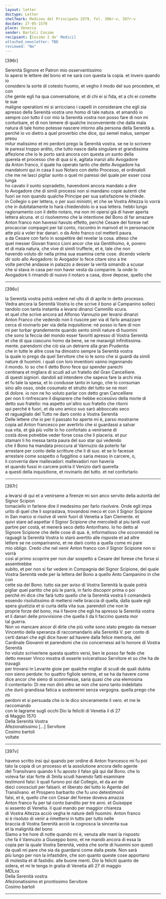 ```yaml
---
layout: letter
doctype: Letter
shelfmark: Mediceo del Principato 2979, fol. 396r-v, 397r-v
docdate: 27-05-1570
place: Venezia
sender: Bartoli Cosimo
recipient: [Cosimo I de' Medici]
attached_newsletter: TBD
reviewed: "No"
---
```


[396r]  
  
  
Serenità Signore et Patron mio osservantissimo  
Io apersi le lettere del bono et ne sarà con questa la copia. et invero quando io  
considero la sorte di cotesto huomo, et vegho il modo del suo procedere, et con  
che gente egli ha qua conversatione, et di chi ei si fida, et a chi ei comette le sue  
maligne operationi mi si arricciano i capelli in considerare che egli sia  
apresso della Serenità vostra uno homo di tale natura. et amandò io  
sempre con tutto il cor mio la Serenità vostra non posso fare di non mi  
conturbare, et di non temere di qualche inconveniente che dalla mala  
natura di tale homo potesse nascere intorno alla persona della Serenità a.  
perché io vo dietro a quel proverbio che dice, qui semel malus, semper presu  
mitur malissimo et mi perdoni prego la Serenità vostra. se ne lo scrivere  
le paressi troppo ardito, che tutto nasce dalla singulare et grandissima  
affezione che io le porto sarà ancora con questa un sunto della  
querela et processo che di qua si è, agitata inanzi allo Avogadore  
da Anton franco, il quale ha operato tanto che detto Avogadore ha  
mandatomi qui in casa il suo Notaro con detto Processo, et ordinatoli  
che me ne lasci pigliar sunto o quel mi paressi del quale per esser cosa lunga  
ho cavato il sunto sopradetto, havendomi ancora mandato a dire  
lo Avogadore che di simili processi non si mandano copie autenti che  
fuori se non quando qualche Principe per sua satisfazione le chiede.  
in Collegio o per lettera, o per suoi ministri, et che se Vostra Altezza lo vorrà  
che in dubitatamente lo harà chiedendolo io a sua lettera. hebbi lungo  
ragionamento con il detto notaro, ma non mi opersi già di haver aperta  
lettera alcuna. et ci risolvemmo che la intentione del Bono di far amazare  
Anton franco non havessi havuto effetto, perché Cesare del forese nel  
procacciar compagni per tal conto, riscontro in marivoli et in personaccie  
atte più a voler trar danari. o da Anto franco col metterli paura.  
a da Cesare con farlo in sospettire del revelar la cosa. atteso che  
quel messer Giovan franco Lioni ancor che sia Gentilhomo, è, povero  
et di mala natura, che vive di simili trufferie, et è, tale che non  
havendo voluto dir nella prima sua esamina certe cose. dicendo volerle  
dir solo allo Avogadore: lo Avogador lo fece citare sino a tre  
volte perché andasse in palazzo a desser la verità simandò a scusar  
che si stava in casa per non haver vesta da comparire. la onde lo  
Avogadore li rimandò di nuovo il notaro a casa, dove depose, quello che  
  
---  

[396v]  
  
  
la Serenità vostra potrà vedere nel ulto di di aprile in detto processo.  
Vedra ancora la Serenità Vostra lo che scrive il bono al Campanino solleci  
tandolo con tanta instantia a levarsi dinanzi Cammillo scura.  
et quel che scrive ancora ad Alfonso Vannuzio per levarsi dinanzi  
Anton Franco che vedendo non li riuscire per via di farlo amazzare  
cerca di rovinarlo per via della inquisitione: né posso io fare di non  
mi per turbar grandemente quando sento simili nature di huomini  
che sono la feccia del mondo esser favoriti apresso di Vostra Serenità  
et che di qua ciascuno homo da bene, se ne maravigli infinitissima.  
mente. parendomi che ciò sia un detrarre alla gran Prudentia  
che in tutte le altre cose ha dimostro sempre la Serenità vostra  
la quale io prego da quel Servitore che io le sono che si guardi da simili  
nature di huomini. i quali con loro inventioni vanno ingannando  
il mondo. Io so che il detto Bono fece qui spender parechi  
centinara et migliara di scudi ad un fratello del Gran Cancelliere.  
di questi signiori. dandoli ad intendere che sapeva fare la archi mia  
et fu tale la spesa, et lo condusse tanto in lungo, che lo consuman  
sino allo osso, onde cosumato et strutto del tutto se ne morì  
di dolore. io non ne ho voluto parlar con detto gran Cancelliere  
per non li rinfrescare il dispiarere che hebbe eccessivo della morte di  
detto suo fratello: ma aspetto un'altro suo fratello che ritorni  
qui perché è fuori, et da uno amico suo sarò abboccato seco  
et raguagliato del Tutto ne darò conto a Vostra Serenità  
Delle lettere che io per il passato ho aperte mi è, parso mostrarne  
copia ad Anton francesco per avertirlo che si guardassi a salvar  
sua vita, et già più volte lo ho confortato a venirsene di  
costà dove potrebbe veder forse cosa che li piaceria. et pur  
stamani li ho messa tanta paura del suo star qui vedendo  
che il Bono ha mandata proccura al Vannuzio da poterlo far  
arrestare per conto delle scritture che li di suo. et se lo facesse  
arrestare come sospetto o fuggitino o saria messo in carcere, o,  
li converria dare mallevadori: mallevadori non haveria  
et quando fussi in carcere potria il Venizio darli querella  
a questi della inquisitione, et rovinarlo del tutto. et nel confortarlo  
  
---  

[397r]  
  
  
a levarsi di qui et a venirsene a firenze mi son anco servito della autorità del Signor Scipion  
tomaciello in farlene dire il medesimo per farlo risolvere. Onde egli impa  
urito di quel che li soprastava, trovandosi meco et con il Signor Scipione  
in San marco si risolve di venir fuori di Venetia a San Clemente. et  
quivi stare ad aspettar il Signor Scipione che mercoledì al piu tardi vuol  
partire per costà, et menerà seco detto Antonfrano. Io ho detto al  
Signore Scipione che delle cose di qua. è, informatisso che occorrendoli ne  
raguagli la Serenità Vostra Io starò avertito alle risposte et ad altre  
lettere se ne compariranno, et ne darò conto a quella come mi pare  
mio obligo. Credo che nel venir Anton franco con il Signor Scipione non si vorrà  
così al primo scoprire per non dar sospetto a Cesare del forese che forse si assentirebbe  
subito, et per non si far vedere in Compagnia del Signor Scipione, del quale  
Vostra Serenità vede per la lettera del Bono a quello Anto Campanino in che con  
cette sia del Bono. tutto sia per aviso di Vostra Serenità la quale potrà  
pigliar quel partito che più le parrà, in farlo discoprir prima o poi  
perché mi dice che farà tutto quello che la Serenità vostra li comanderà  
essendo risolutissimo di mettersi nelle braccia di quella, dalla quale egli  
spera giustizia et si curta della vita sua. parendoli che non le  
proprie forze del bono, ma il favore che egli ha apresso la Serenità vostra  
et li danari delle provvisione che quella li da li faccino questa mor  
tal guerra.  
Non vo mancare ancor di dirle che più volte sono stato pregato da messer  
Vincentio della speranza di raccomandarlo alla Serenità V. per conto di  
certi danari che egli dice haver ad havere dalla felice memoria, del  
Cardinale Giovanni et parendomi che cio concernessi ad lo honore di Vostra Serenità  
ho voluto scriverlene questa quattro versi, ben le posso far fede che  
detto messer Vinco mostra di esserle sviceratisso Servitore et so che ha de travagli  
per trovarsi in Levante gioie per qualche migliar di scudi de quali dubita  
non sieno perdute: ho quattro figliole semine, et se ha da havere come  
dice ancor che sieno di scommesse, saria quasi che una elemosina  
il contentarlo: Di me non dirò altro se non che sono tanto indebitato  
che durò grandissa fatica a sostenermi senza vergogna. quella prego che mi  
perdoni et si persuada che io le dico sinceramente il vero. et me le raccomando  
con le lagrame sugli occhi Dio la feliciti di Venetia il dì 27  
di Maggio 1570  
Della Serenità Vostra  
Afezionatissimo [...] Servitore  
Cosimo bartoli  
voltate  
  
---  

[397v]  
  
  
havevo scritto insi qui quando per ordine di Anton francesco mi fu poi  
tato la copia di un processo et la assolutione ancora dello agente  
del Transilvano quando li fu aposto il falso già qui dal Bono. che lo  
voleva far star forte di 3mila scudi havendo fatti esaminare  
testimonii falsi: li quali furono poi dal Collegio, et da avi de  
dieci conosciuti per falsarii. et liberato del tutto lo Agente del  
Transilvano. et Prospero barbarito che fu uno detestimonii  
falsi, et è, quello che con Cesar del forese doveva amazza  
Anton franco fu per tal conto bandito per tre anni. et Guiseppe  
si assento di Venetia. il qual mando per maggior chiareza  
di Vostra Altezza acciò vegha le nature delli huomini. Anton franco  
si è risoluto di venir a rimettersi in tutto per tutto nelle  
braccia di Vostra Serenità acciò la cognosca la sincerita sua  
et la malignità del bono  
Siamo a tre hore di notte quando mi è, venuta alle mani la risposto  
che fa il Vannuzio a Giuseppo bono, et ne mandò ancora di essa la  
copia per la quale Vostra Serenità, vedra che sorte di huomini son questi  
da quali mi pare che sia da guardarsi come dalla peste. Non sarà  
più lungo per non la infastidire, che son quanto queste cose apportano  
di molestia et di fastidio. alle buone menti. Dio la feliciti quanto de  
sidera, et mi le tenga in gratia di Venetia alli 27 di maggio  
MDLxx  
Della Serenità vostra  
Afezionatissimo et prontissimo Servitore  
Cosimo bartoli  
  
---  

